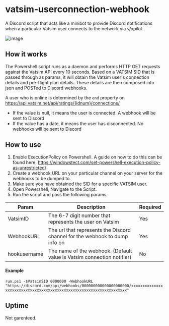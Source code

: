 # vatsim-userconnection-webhook
A Discord script that acts like a minibot to provide Discord notifications when a particular Vatsim user connects to the network via v/xpilot.

![image](https://user-images.githubusercontent.com/67497646/182026836-846b1555-729d-4b95-aa9f-19be65d63a74.png)

## How it works

The Powershell script runs as a daemon and performs HTTP GET requests against the Vatsim API every 10 seconds. Based on a VATSIM SID that is passed through as params, it will obtain the Vatsim user's connection details and pre-flight plan details. These details are then composed into json and POSTed to Discord webhooks. 

A user who is online is determined by the `end` property on https://api.vatsim.net/api/ratings/{idnum}/connections/
- If the value is null, it means the user is connected. A webhook will be sent to Discord
- If the value has a date, it means the user has disconnected. No webhooks will be sent to Discord

## How to use
1. Enable ExecutionPolicy on Powershell. A guide on how to do this can be found here. https://windowstect.com/set-powershell-execution-policy-as-unrestricted/
2. Create a webhook URL on your particular channel on your server for the webhooks to be dumped to.
3. Make sure you have obtained the SID for a specific VATSIM user.
4. Open Powershell, Navigate to the Script.
5. Run the script and pass the following params.

| Param        | Description                                                                 | Required |
|--------------|-----------------------------------------------------------------------------|----------|
| VatsimID     | The 6-7 digit number that represents the user on Vatsim                     | Yes      |
| WebhookURL   | The url that represents the Discord channel for the webhook to dump info on | Yes      |
| hookusername | The name of the webhook. (Default value is Vatsim connection notifier)      | No       |

#### Example

`run.ps1 -$VatsimSID 0000000 -WebhookURL "https://discord.com/api/webhooks/000000000000000000000/xxxxxxxxxxxxxxxxxxxxxxxxxxxxxxxxxxxxxxxxxxxxxxxxxxxxxxxxxxxxxxxxxxxx"`

## Uptime

Not garenteed.
